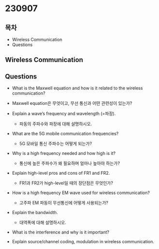 # 230907

## 목차

- Wireless Communication
- Questions

## Wireless Communication

## Questions

-  What is the Maxwell equation and how is it related to the wireless communication?
  - Maxwell equation은 무엇이고, 무선 통신과 어떤 관련성이 있는가?
- Explain a wave’s frequency and wavelength (=파장).
  -  파동의 주파수와 파장에 대해 설명하시오.
- What are the 5G mobile communication frequencies?
  - 5G 모바일 통신 주파수는 어떻게 되는가?
- Why is a high frequency needed and how high is it?
  - 통신에 높은 주파수가 왜 필요하며 얼마나 높아야 하는가?
- Explain high-level pros and cons of FR1 and FR2.
  - FR1과 FR2가 high-level일 때의 장단점은 무엇인가?
- How is a high frequency EM wave used for wireless communication?
  - 고주파 EM 파동이 무선통신에 어떻게 사용되는가?
- Explain the bandwidth.
  - 대역폭에 대해 설명하시오.
- What is the interference and why is it important?

- Explain source/channel coding, modulation in wireless communication.

